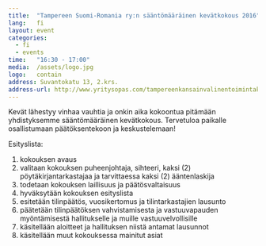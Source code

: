 ```yaml
---
title:  "Tampereen Suomi-Romania ry:n sääntömääräinen kevätkokous 2016"
lang:   fi
layout: event
categories:
  - fi
  - events
time:   "16:30 - 17:00"
media:  /assets/logo.jpg
logo:   contain
address: Suvantokatu 13, 2.krs.
address-url: http://www.yritysopas.com/tampereenkansainvalinentoimintakeskus/
---
```

 
Kevät lähestyy vinhaa vauhtia ja onkin aika kokoontua pitämään yhdistyksemme sääntömääräinen kevätkokous.
Tervetuloa paikalle osallistumaan päätöksentekoon ja keskustelemaan!
 
Esityslista:

1. kokouksen avaus
2. valitaan kokouksen puheenjohtaja, sihteeri, kaksi (2) pöytäkirjantarkastajaa ja tarvittaessa kaksi (2) ääntenlaskija
3. todetaan kokouksen laillisuus ja päätösvaltaisuus
4. hyväksytään kokouksen esityslista
5. esitetään tilinpäätös, vuosikertomus ja tilintarkastajien lausunto
6. päätetään tilinpäätöksen vahvistamisesta ja vastuuvapauden myöntämisestä hallitukselle ja muille vastuuvelvollisille
7. käsitellään aloitteet ja hallituksen niistä antamat lausunnot
8. käsitellään muut kokouksessa mainitut asiat